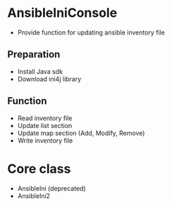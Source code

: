 # AnsibleIniConsole
* Provide function for updating ansible inventory file

## Preparation
* Install Java sdk
* Download ini4j library

## Function
* Read inventory file  
* Update list section  
* Update map section (Add, Modify, Remove)  
* Write inventory file  

# Core class
* AnsibleIni (deprecated)
* AnsibleIni2